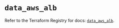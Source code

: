 # `data_aws_alb`

Refer to the Terraform Registry for docs: [`data_aws_alb`](https://registry.terraform.io/providers/hashicorp/aws/3.76.1/docs/data-sources/alb).
